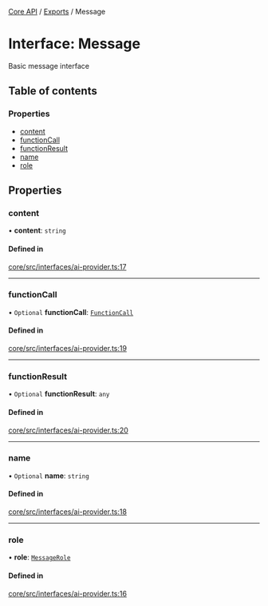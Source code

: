 <!-- 
 ⚠️  AUTO-GENERATED FILE - DO NOT EDIT MANUALLY
 This file is automatically generated by scripts/docs-generator.js
 To make changes, edit the source TypeScript files or update the generator script
-->

[Core API](../../) / [Exports](../modules) / Message

# Interface: Message

Basic message interface

## Table of contents

### Properties

- [content](Message#content)
- [functionCall](Message#functioncall)
- [functionResult](Message#functionresult)
- [name](Message#name)
- [role](Message#role)

## Properties

### content

• **content**: `string`

#### Defined in

[core/src/interfaces/ai-provider.ts:17](https://github.com/woojubb/robota/blob/89842967edeeb7f25153b1e33bdb8662b56d56c4/packages/core/src/interfaces/ai-provider.ts#L17)

___

### functionCall

• `Optional` **functionCall**: [`FunctionCall`](FunctionCall)

#### Defined in

[core/src/interfaces/ai-provider.ts:19](https://github.com/woojubb/robota/blob/89842967edeeb7f25153b1e33bdb8662b56d56c4/packages/core/src/interfaces/ai-provider.ts#L19)

___

### functionResult

• `Optional` **functionResult**: `any`

#### Defined in

[core/src/interfaces/ai-provider.ts:20](https://github.com/woojubb/robota/blob/89842967edeeb7f25153b1e33bdb8662b56d56c4/packages/core/src/interfaces/ai-provider.ts#L20)

___

### name

• `Optional` **name**: `string`

#### Defined in

[core/src/interfaces/ai-provider.ts:18](https://github.com/woojubb/robota/blob/89842967edeeb7f25153b1e33bdb8662b56d56c4/packages/core/src/interfaces/ai-provider.ts#L18)

___

### role

• **role**: [`MessageRole`](../modules#messagerole)

#### Defined in

[core/src/interfaces/ai-provider.ts:16](https://github.com/woojubb/robota/blob/89842967edeeb7f25153b1e33bdb8662b56d56c4/packages/core/src/interfaces/ai-provider.ts#L16)
